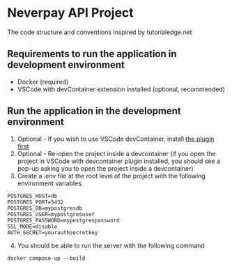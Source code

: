 # Neverpay API Project
The code structure and conventions inspired by tutorialedge.net

## Requirements to run the application in development environment
- Docker (required)
- VSCode with devContainer extension installed (optional, recommended)

## Run the application in the development environment
1. Optional - If you wish to use VSCode devContainer, install [the plugin first](https://code.visualstudio.com/docs/remote/create-dev-container)
2. Optional - Re-open the project inside a devcontainer (if you open the project in VSCode with devcontainer plugin installed, you should see a pop-up asking you to open the project inside a devcontainer)
3. Create a .env file at the root level of the project with the following environment variables.
```
POSTGRES_HOST=db
POSTGRES_PORT=5432
POSTGRES_DB=mypostgresdb
POSTGRES_USER=mypostgresuser
POSTGRES_PASSWORD=mypostgrespassword
SSL_MODE=disable
AUTH_SECRET=yourauthsecretkey
```
4. You should be able to run the server with the following command
``` 
docker compose-up --build
```
